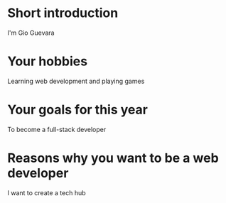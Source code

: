 # Short introduction

I'm Gio Guevara

# Your hobbies

Learning web development and playing games

# Your goals for this year

To become a full-stack developer

# Reasons why you want to be a web developer

I want to create a tech hub
